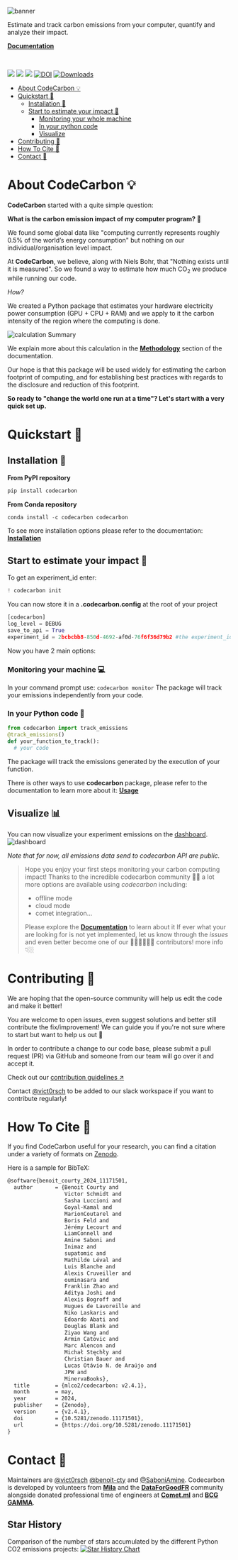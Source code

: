 ![banner](docs/edit/images/banner.png)

Estimate and track carbon emissions from your computer, quantify and analyze their impact.

[**Documentation**](https://mlco2.github.io/codecarbon)

<br/>

[![](https://anaconda.org/conda-forge/codecarbon/badges/version.svg)](https://anaconda.org/conda-forge/codecarbon)
[![](https://anaconda.org/codecarbon/codecarbon/badges/version.svg)](https://anaconda.org/codecarbon/codecarbon)
[![](https://img.shields.io/pypi/v/codecarbon?color=024758)](https://pypi.org/project/codecarbon/)
[![DOI](https://zenodo.org/badge/263364731.svg)](https://zenodo.org/badge/latestdoi/263364731)
[![Downloads](https://static.pepy.tech/badge/codecarbon/month)](https://pepy.tech/project/codecarbon)


- [About CodeCarbon 💡](#about-codecarbon-)
- [Quickstart 🚀](#quickstart-)
    - [Installation 🔧](#installation-)
    - [Start to estimate your impact 📏](#start-to-estimate-your-impact-)
      - [Monitoring your whole machine](#monitoring-your-machine-)
      - [In your python code](#in-your-python-code-)
      - [Visualize](#visualize-)
- [Contributing 🤝](#contributing-)
- [How To Cite 📝](#how-to-cite-)
- [Contact 📝](#contact-)

# About CodeCarbon 💡

**CodeCarbon** started with a quite simple question: 

**What is the carbon emission impact of my computer program? :shrug:**

We found some global data like "computing currently represents roughly 0.5% of the world’s energy consumption" but nothing on our individual/organisation level impact.

At **CodeCarbon**, we believe, along with Niels Bohr, that "Nothing exists until it is measured". So we found a way to estimate how much CO<sub>2</sub> we produce while running our code.

*How?*

We created a Python package that estimates your hardware electricity power consumption (GPU + CPU + RAM) and we apply to it the carbon intensity of the region where the computing is done.

![calculation Summary](docs/edit/images/calculation.png)

We explain more about this calculation in the [**Methodology**](https://mlco2.github.io/codecarbon/methodology.html#) section of the documentation.

Our hope is that this package will be used widely for estimating the carbon footprint of computing, and for establishing best practices with regards to the disclosure and reduction of this footprint.

**So ready to "change the world one run at a time"? Let's start with a very quick set up.**

# Quickstart 🚀

## Installation 🔧

**From PyPI repository**
```python
pip install codecarbon
```

**From Conda repository**
```python
conda install -c codecarbon codecarbon
```
To see more installation options please refer to the documentation: [**Installation**](https://mlco2.github.io/codecarbon/installation.html#)

## Start to estimate your impact 📏

To get an experiment_id enter:
```python
! codecarbon init
```
You can now store it in a **.codecarbon.config** at the root of your project 
```python
[codecarbon]
log_level = DEBUG
save_to_api = True
experiment_id = 2bcbcbb8-850d-4692-af0d-76f6f36d79b2 #the experiment_id you get with init
```
Now you have 2 main options:

### Monitoring your machine 💻

In your command prompt use:
```codecarbon monitor```
The package will track your emissions independently from your code.

### In your Python code 🐍
```python
from codecarbon import track_emissions
@track_emissions()
def your_function_to_track():
  # your code
  ```
The package will track the emissions generated by the execution of your function.

There is other ways to use **codecarbon** package, please refer to the documentation to learn more about it:  [**Usage**](https://mlco2.github.io/codecarbon/usage.html#)

## Visualize 📊

You can now visualize your experiment emissions on the [dashboard](https://dashboard.codecarbon.io/).
![dashboard](docs/edit/images/dashboard.png)

*Note that for now, all emissions data send to codecarbon API are public.*

> Hope you enjoy your first steps monitoring your carbon computing impact!
> Thanks to the incredible codecarbon community 💪🏼 a lot more options are available using *codecarbon* including:
> - offline mode
> - cloud mode
> - comet integration...
>
> Please explore the [**Documentation**](https://mlco2.github.io/codecarbon) to learn about it
> If ever what your are looking for is not yet implemented, let us know through the *issues* and even better become one of our 🦸🏼‍♀️🦸🏼‍♂️ contributors! more info 👇🏼


# Contributing 🤝

We are hoping that the open-source community will help us edit the code and make it better!

You are welcome to open issues, even suggest solutions and better still contribute the fix/improvement! We can guide you if you're not sure where to start but want to help us out 🥇

In order to contribute a change to our code base, please submit a pull request (PR) via GitHub and someone from our team will go over it and accept it.

Check out our [contribution guidelines :arrow_upper_right:](https://github.com/mlco2/codecarbon/blob/master/CONTRIBUTING.md)

Contact [@vict0rsch](https://github.com/vict0rsch) to be added to our slack workspace if you want to contribute regularly!

# How To Cite 📝

If you find CodeCarbon useful for your research, you can find a citation under a variety of formats on [Zenodo](https://zenodo.org/records/11171501).

Here is a sample for BibTeX: 
```tex 
@software{benoit_courty_2024_11171501,
  author       = {Benoit Courty and
                  Victor Schmidt and
                  Sasha Luccioni and
                  Goyal-Kamal and
                  MarionCoutarel and
                  Boris Feld and
                  Jérémy Lecourt and
                  LiamConnell and
                  Amine Saboni and
                  Inimaz and
                  supatomic and
                  Mathilde Léval and
                  Luis Blanche and
                  Alexis Cruveiller and
                  ouminasara and
                  Franklin Zhao and
                  Aditya Joshi and
                  Alexis Bogroff and
                  Hugues de Lavoreille and
                  Niko Laskaris and
                  Edoardo Abati and
                  Douglas Blank and
                  Ziyao Wang and
                  Armin Catovic and
                  Marc Alencon and
                  Michał Stęchły and
                  Christian Bauer and
                  Lucas Otávio N. de Araújo and
                  JPW and
                  MinervaBooks},
  title        = {mlco2/codecarbon: v2.4.1},
  month        = may,
  year         = 2024,
  publisher    = {Zenodo},
  version      = {v2.4.1},
  doi          = {10.5281/zenodo.11171501},
  url          = {https://doi.org/10.5281/zenodo.11171501}
}
```

# Contact 📝

Maintainers are [@vict0rsch](https://github.com/vict0rsch) [@benoit-cty](https://github.com/benoit-cty) and [@SaboniAmine](https://github.com/saboniamine). Codecarbon is developed by volunteers from [**Mila**](http://mila.quebec) and the [**DataForGoodFR**](https://twitter.com/dataforgood_fr) community alongside donated professional time of engineers at [**Comet.ml**](https://comet.ml) and [**BCG GAMMA**](https://www.bcg.com/en-nl/beyond-consulting/bcg-gamma/default).

## Star History

Comparison of the number of stars accumulated by the different Python CO2 emissions projects:
[![Star History Chart](https://api.star-history.com/svg?repos=mlco2/codecarbon,lfwa/carbontracker,sb-ai-lab/Eco2AI,fvaleye/tracarbon,Breakend/experiment-impact-tracker&type=Date)](https://star-history.com/#mlco2/codecarbon&lfwa/carbontracker&sb-ai-lab/Eco2AI&fvaleye/tracarbon&Breakend/experiment-impact-tracker&Date)

